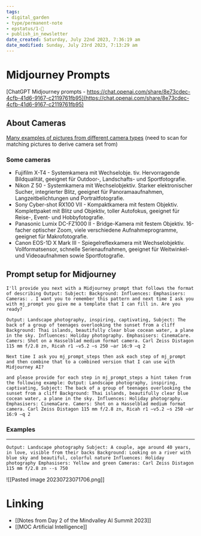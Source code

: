 ```yaml
---
tags: 
- digital_garden
- type/permanent-note
- epstatus/1-🌱
- publish_in_newsletter
date_created: Saturday, July 22nd 2023, 7:36:19 am
date_modified: Sunday, July 23rd 2023, 7:13:29 am
---
```

# Midjourney Prompts
[ChatGPT Midjourney prompts - https://chat.openai.com/share/8e73cdec-4cfb-41d6-9167-c2119761fb95](https://chat.openai.com/share/8e73cdec-4cfb-41d6-9167-c2119761fb95)

## About Cameras
[Many examples of pictures from different camera types](https://onfotolife.com/de/cameras?type=dslr&camera=Canon) (need to scan for matching pictures to derive camera set from)

### Some cameras
+ Fujifilm X-T4 - Systemkamera mit Wechselobje. tiv. Hervorragende Bildqualität, geeignet für Outdoor-, Landschafts- und Sportfotografie.
+ Nikon Z 50 - Systemkamera mit Wechselobjektiv. Starker elektronischer Sucher, integrierter Blitz, geeignet für Panoramaaufnahmen, Langzeitbelichtungen und Portraitfotografie.
+ Sony Cyber-shot RX100 VII - Kompaktkamera mit festem Objektiv. Komplettpaket mit Blitz und Objektiv, toller Autofokus, geeignet für Reise-, Event- und Hobbyfotografie.
+ Panasonic Lumix DC-FZ1000 II - Bridge-Kamera mit festem Objektiv. 16-facher optischer Zoom, viele verschiedene Aufnahmeprogramme, geeignet für Makrofotografie.
+ Canon EOS-1D X Mark III - Spiegelreflexkamera mit Wechselobjektiv. Vollformatsensor, schnelle Serienaufnahmen, geeignet für Weitwinkel- und Videoaufnahmen sowie Sportfotografie.

## Prompt setup for Midjourney

`I'll provide you next with a Midjourney prompt that follows the format of describing Output: Subject: Background: Influences: Emphasisers: Cameras: . I want you to remember this pattern and next time I ask you with mj_prompt you give me a template that I can fill in. Are you ready?`

`Output: Landscape photography, inspiring, captivating, Subject: The back of a group of teenages overlooking the sunset from a cliff Background: Thai islands, beautifully clear blue cocean water, a plane in the sky. Influences: Holiday photography. Emphasisers: CinemaCare. Camers: Shot on a Hasselblad medium format camera. Carl Zeiss Distagon 115 mm f/2.8 zn, Ricah r1 –v5.2 –s 250 –ar 16:9 –q 2`

`Next time I ask you mj_prompt_steps then ask each step of mj_prompt and then combine that to a combined version that I can use with Midjourney AI?`

`and please provide for each step in mj_prompt_steps a hint taken from the following example: Output: Landscape photography, inspiring, captivating, Subject: The back of a group of teenages overlooking the sunset from a cliff Background: Thai islands, beautifully clear blue cocean water, a plane in the sky. Influences: Holiday photography. Emphasisers: CinemaCare. Camers: Shot on a Hasselblad medium format camera. Carl Zeiss Distagon 115 mm f/2.8 zn, Ricah r1 –v5.2 –s 250 –ar 16:9 –q 2`

### Examples
***
`Output: Landscape photography Subject: A couple, age around 40 years, in love, visible from their backs Background: Looking on a river with blue sky and beautiful, colorful nature Influences: Holiday photography Emphasisers: Yellow and green Cameras: Carl Zeiss Distagon 115 mm f/2.8 zn --s 750`

![[Pasted image 20230723071706.png]]

# Linking
+ [[Notes from Day 2 of the Mindvalley AI Summit 2023]]
+ [[MOC Artificial Intelligence]]